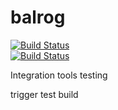 # balrog
[![Build Status](https://travis-ci.org/ljonsson/balrog.svg?branch=master)](https://travis-ci.org/ljonsson/balrog)<br/>
[![Build Status](https://app.codeship.com/projects/2564d380-d5c5-0138-6f79-4a8b4fa3dbe4/status?branch=master)](https://app.codeship.com/projects/2564d380-d5c5-0138-6f79-4a8b4fa3dbe4/status?branch=master)

Integration tools testing

trigger test build
